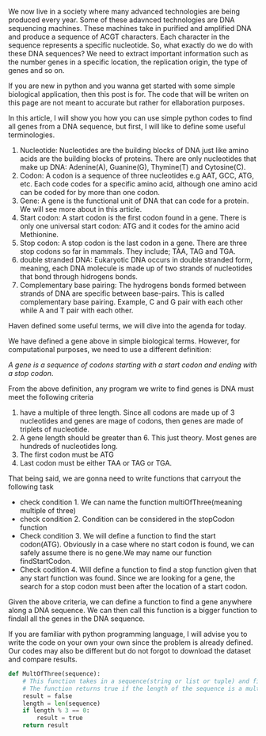 
We now live in a society where many advanced technologies are being produced every year. Some of these adavnced technologies are DNA sequencing machines. These machines take in purified and amplified DNA and produce a sequence of ACGT characters. Each character in the sequence represents a specific nucleotide. So, what exactly do we do with these DNA sequences? We need to extract important information such as the number genes in a specific location, the replication origin, the type of genes and so on. 

If you are new in python and you wanna get started with some simple biological application, then this post is for. The code that will be writen on this page are not meant to accurate but rather for ellaboration purposes.

In this article, I will show you how you can use simple python codes to find all genes from a DNA sequence, but first, I will like to define some useful terminologies.

1. Nucleotide: Nucleotides are the building blocks of DNA just like amino acids are the building blocks of proteins. There are only nucleotides that make up DNA: Adenine(A), Guanine(G), Thymine(T) and Cytosine(C).
4. Codon: A codon is a sequence of three nucleotides e.g AAT, GCC, ATG, etc. Each code codes for a specific amino acid, although one amino acid can be coded for by more than one codon.
5. Gene: A gene is the functional unit of DNA that can code for a protein. We will see more about in this article.
6. Start codon: A start codon is the first codon found in a gene. There is only one universal start codon: ATG and it codes for the amino acid Methionine.
7. Stop codon: A stop codon is the last codon in a gene. There are three stop codons so far in mammals. They include; TAA, TAG and TGA.
9. double stranded DNA: Eukaryotic DNA occurs in double stranded form, meaning, each DNA molecule is made up of two strands of nucleotides that bond through hidrogens bonds. 
11. Complementary base pairing: The hydrogens bonds formed between strands of DNA are specific between base-pairs. This is called complementary base pairing. Example, C and G pair with each other while A and T pair with each other. 

Haven defined some useful terms, we will dive into the agenda for today. 

We have defined a gene above in simple biological terms. However, for computational purposes, we need to use a different definition:

_A gene is a sequence of codons starting with a start codon and ending with a stop codon_.

From the above definition, any program we write to find genes is DNA must meet the following criteria
1. have a multiple of three length. Since all codons are made up of 3 nucleotides and genes are mage of codons, then genes are made of triplets of nucleotide.
2. A gene length should be greater than 6. This just theory. Most genes are hundreds of nucleotides long.
3. The first codon must be ATG
4. Last codon must be either TAA or TAG or TGA.

That being said, we are gonna need to write functions that carryout the following task
* check condition 1. We can name the function multiOfThree(meaning multiple of three)
* check condition 2. Condition can be considered in the stopCodon function
* Check condition 3. We will define a function to find the start codon(ATG). Obviously in a case where no start codon is found, we can safely assume there is no gene.We may name our function findStartCodon.
* Check codition 4. Will define a function to find a stop function given that any start function was found. Since we are looking for a gene, the search for a stop codon must been after the location of a start codon.

Given the above criteria, we can define a function to find a gene anywhere along a DNA sequence. We can then call this function is a bigger function to findall all the genes in the DNA sequence.

If you are familiar with python programming language, I will advise you to write the code on your own your own since the problem is already defined. Our codes may also be different but do not forgot to download the dataset and compare results.

```python
def MultOfThree(sequence):
    # This function takes in a sequence(string or list or tuple) and finds if the length of the sequence is a multiple of three.
    # The function returns true if the length of the sequence is a multple of 3 and returns false otherwise.
    result = false
    length = len(sequence)
    if length % 3 == 0:
        result = true
    return result
```  




